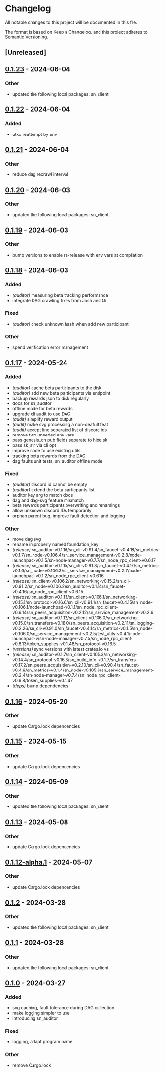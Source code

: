 # Changelog
All notable changes to this project will be documented in this file.

The format is based on [Keep a Changelog](https://keepachangelog.com/en/1.0.0/),
and this project adheres to [Semantic Versioning](https://semver.org/spec/v2.0.0.html).

## [Unreleased]

## [0.1.23](https://github.com/joshuef/safe_network/compare/sn_auditor-v0.1.22...sn_auditor-v0.1.23) - 2024-06-04

### Other
- updated the following local packages: sn_client

## [0.1.22](https://github.com/joshuef/safe_network/compare/sn_auditor-v0.1.21...sn_auditor-v0.1.22) - 2024-06-04

### Added
- utxo reattempt by env

## [0.1.21](https://github.com/joshuef/safe_network/compare/sn_auditor-v0.1.20...sn_auditor-v0.1.21) - 2024-06-04

### Other
- reduce dag recrawl interval

## [0.1.20](https://github.com/joshuef/safe_network/compare/sn_auditor-v0.1.19...sn_auditor-v0.1.20) - 2024-06-03

### Other
- updated the following local packages: sn_client

## [0.1.19](https://github.com/joshuef/safe_network/compare/sn_auditor-v0.1.18...sn_auditor-v0.1.19) - 2024-06-03

### Other
- bump versions to enable re-release with env vars at compilation

## [0.1.18](https://github.com/joshuef/safe_network/compare/sn_auditor-v0.1.17...sn_auditor-v0.1.18) - 2024-06-03

### Added
- *(auditor)* measuring beta tracking performance
- integrate DAG crawling fixes from Josh and Qi

### Fixed
- *(auditor)* check unknown hash when add new participant

### Other
- spend verification error management

## [0.1.17](https://github.com/joshuef/safe_network/compare/sn_auditor-v0.1.16...sn_auditor-v0.1.17) - 2024-05-24

### Added
- *(auditor)* cache beta participants to the disk
- *(auditor)* add new beta participants via endpoint
- backup rewards json to disk regularly
- docs for sn_auditor
- offline mode for beta rewards
- upgrade cli audit to use DAG
- *(audit)* simplify reward output
- *(audit)* make svg processing a non-deafult feat
- *(audit)* accept line separated list of discord ids
- remove two uneeded env vars
- pass genesis_cn pub fields separate to hide sk
- pass sk_str via cli opt
- improve code to use existing utils
- tracking beta rewards from the DAG
- dag faults unit tests, sn_auditor offline mode

### Fixed
- *(auditor)* discord id cannot be empty
- *(auditor)* extend the beta particpants list
- auditor key arg to match docs
- dag and dag-svg feature mismatch
- beta rewards participants overwriting and renamings
- allow unknown discord IDs temporarily
- orphan parent bug, improve fault detection and logging

### Other
- move dag svg
- rename improperly named foundation_key
- *(release)* sn_auditor-v0.1.16/sn_cli-v0.91.4/sn_faucet-v0.4.18/sn_metrics-v0.1.7/sn_node-v0.106.4/sn_service_management-v0.2.8/node-launchpad-v0.1.5/sn-node-manager-v0.7.7/sn_node_rpc_client-v0.6.17
- *(release)* sn_auditor-v0.1.15/sn_cli-v0.91.3/sn_faucet-v0.4.17/sn_metrics-v0.1.6/sn_node-v0.106.3/sn_service_management-v0.2.7/node-launchpad-v0.1.2/sn_node_rpc_client-v0.6.16
- *(release)* sn_client-v0.106.2/sn_networking-v0.15.2/sn_cli-v0.91.2/sn_node-v0.106.2/sn_auditor-v0.1.14/sn_faucet-v0.4.16/sn_node_rpc_client-v0.6.15
- *(release)* sn_auditor-v0.1.13/sn_client-v0.106.1/sn_networking-v0.15.1/sn_protocol-v0.16.6/sn_cli-v0.91.1/sn_faucet-v0.4.15/sn_node-v0.106.1/node-launchpad-v0.1.1/sn_node_rpc_client-v0.6.14/sn_peers_acquisition-v0.2.12/sn_service_management-v0.2.6
- *(release)* sn_auditor-v0.1.12/sn_client-v0.106.0/sn_networking-v0.15.0/sn_transfers-v0.18.0/sn_peers_acquisition-v0.2.11/sn_logging-v0.2.26/sn_cli-v0.91.0/sn_faucet-v0.4.14/sn_metrics-v0.1.5/sn_node-v0.106.0/sn_service_management-v0.2.5/test_utils-v0.4.1/node-launchpad-v/sn-node-manager-v0.7.5/sn_node_rpc_client-v0.6.13/token_supplies-v0.1.48/sn_protocol-v0.16.5
- *(versions)* sync versions with latest crates.io vs
- *(release)* sn_auditor-v0.1.7/sn_client-v0.105.3/sn_networking-v0.14.4/sn_protocol-v0.16.3/sn_build_info-v0.1.7/sn_transfers-v0.17.2/sn_peers_acquisition-v0.2.10/sn_cli-v0.90.4/sn_faucet-v0.4.9/sn_metrics-v0.1.4/sn_node-v0.105.6/sn_service_management-v0.2.4/sn-node-manager-v0.7.4/sn_node_rpc_client-v0.6.8/token_supplies-v0.1.47
- *(deps)* bump dependencies

## [0.1.16](https://github.com/maidsafe/safe_network/compare/sn_auditor-v0.1.15...sn_auditor-v0.1.16) - 2024-05-20

### Other
- update Cargo.lock dependencies

## [0.1.15](https://github.com/maidsafe/safe_network/compare/sn_auditor-v0.1.14...sn_auditor-v0.1.15) - 2024-05-15

### Other
- update Cargo.lock dependencies

## [0.1.14](https://github.com/maidsafe/safe_network/compare/sn_auditor-v0.1.13...sn_auditor-v0.1.14) - 2024-05-09

### Other
- updated the following local packages: sn_client

## [0.1.13](https://github.com/maidsafe/safe_network/compare/sn_auditor-v0.1.12...sn_auditor-v0.1.13) - 2024-05-08

### Other
- update Cargo.lock dependencies

## [0.1.12-alpha.1](https://github.com/maidsafe/safe_network/compare/sn_auditor-v0.1.12-alpha.0...sn_auditor-v0.1.12-alpha.1) - 2024-05-07

### Other
- update Cargo.lock dependencies

## [0.1.2](https://github.com/maidsafe/safe_network/compare/sn_auditor-v0.1.1...sn_auditor-v0.1.2) - 2024-03-28

### Other
- updated the following local packages: sn_client

## [0.1.1](https://github.com/joshuef/safe_network/compare/sn_auditor-v0.1.0...sn_auditor-v0.1.1) - 2024-03-28

### Other
- updated the following local packages: sn_client

## [0.1.0](https://github.com/joshuef/safe_network/releases/tag/sn_auditor-v0.1.0) - 2024-03-27

### Added
- svg caching, fault tolerance during DAG collection
- make logging simpler to use
- introducing sn_auditor

### Fixed
- logging, adapt program name

### Other
- remove Cargo.lock
